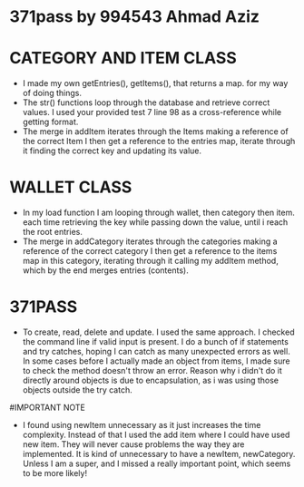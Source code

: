 # 371pass by 994543 Ahmad Aziz

# CATEGORY AND ITEM CLASS
- I made my own getEntries(), getItems(), that returns a map. for my way of doing things.
- The str() functions loop through the database and retrieve correct values. I used 
    your provided test 7 line 98 as a cross-reference while getting format. 
- The merge in addItem iterates through the Items making a reference of the correct Item
  I then get a reference to the entries map, iterate through it finding the correct key and
 updating its value.

# WALLET CLASS
- In my load function I am looping through wallet, then category then item. each time 
    retrieving the key while passing down the value, until i reach the root entries.
- The merge in addCategory iterates through the categories making a reference of the correct category
    I then get a reference to the items map in this category, iterating through it calling my 
    addItem method, which by the end merges entries (contents).


# 371PASS
- To create, read, delete and update. I used the same approach. I checked the command line
  if valid input is present. I do a bunch of if statements and try catches, hoping I can catch
  as many unexpected errors as well. In some cases before I actually made an object from items,
  I made sure to check the method doesn't throw an error. Reason why i didn't do it directly
  around objects is due to encapsulation, as i was using those objects outside the try catch.


#IMPORTANT NOTE
- I found using newItem unnecessary as it just increases the time complexity. Instead of that I used
  the add item where I could have used new item. They will never cause problems the way they are
  implemented. It is kind of unnecessary to have a newItem, newCategory. Unless I am a super,
  and I missed a really important point, which seems to be more likely!

